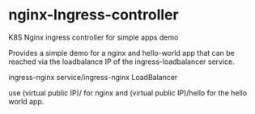 # nginx-Ingress-controller
K8S Nginx ingress controller for simple apps demo

Provides a simple demo for a nginx and hello-world app that can be reached via the loadbalance IP of the ingress-loadbalancer service.

ingress-nginx   service/ingress-nginx      LoadBalancer

use (virtual public IP)/ for nginx and (virtual public IP)/hello for the hello world app.
  
